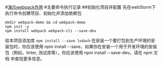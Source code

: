 #[演示webpack作用](https://www.webpackjs.com/guides/getting-started/)
#主要命令执行记录
##初始化项目并配置
先在webStorm下执行命令创建项目、初始化并添加依赖包
```
mkdir webpack-demo && cd webpack-demo
npm init -y
npm install webpack webpack-cli --save-dev
```
给本项目添加库
```npm install --save lodash```
在安装一个要打包到生产环境的安装包时，你应该使用 npm install --save，如果你在安装一个用于开发环境的安装包（例如，linter, 测试库等），你应该使用 npm install --save-dev。请在 npm 文档 中查找更多信息。

